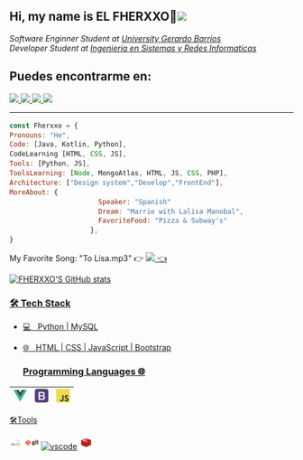 <h2> Hi, my name is EL FHERXXO👋<img src="https://media.giphy.com/media/KI4A9D7lsDuJiNfWt3/giphy.gif" width="50"></h2>
<p><em> Software Enginner Student at <a href="https://ugb.edu.sv/">University Gerardo Barrios </a></br>Developer Student at <a href="https://ugb.edu.sv/ing-en-sistemas-y-redes-informaticas.html">Ingeniería en Sistemas y Redes Informaticas </a>
</em></p>
<h2>Puedes encontrarme en:</h2>

<a class="aling items center" target="_blank" href="https://https://www.twitter.com/Fheid_x_x"><img src="https://img.shields.io/badge/twitter-%231DA1F2.svg?&style=for-the-badge&logo=twitter&logoColor=white" /> 
<a target="_blank" href="https://www.instagram.com/feid_x.x/"><img src="https://img.shields.io/badge/instagram-%23dc2743.svg?&style=for-the-badge&logo=instagram&logoColor=white" /> 
<a target="_blank" href="mailto:ferandre1718.frg@gmail.com?subject=Mensaje%20de%20Github%20aquí"><img src="https://img.shields.io/badge/gmail-%23D14836.svg?&style=for-the-badge&logo=gmail&logoColor=white" /> 
 <a class="aling items center" target="_blank" href="https://www.linkedin.com/in/fernando-gonz%C3%A1lez-05b297232/"><img src="https://img.shields.io/badge/linkedin-%231DA1F2.svg?&style=for-the-badge&logo=linkedin&logoColor=white" />
  

  
---

  ```javascript
const Fherxxo = {
  Pronouns: "He", 
  Code: [Java, Kotlin, Python],
  CodeLearning [HTML, CSS, JS],
  Tools: [Python, JS],
  ToolsLearning: [Node, MongoAtlas, HTML, JS, CSS, PHP],
  Architecture: ["Design system","Develop","FrontEnd"],
  MoreAbout: {
                        Speaker: "Spanish"
                        Dream: "Marrie with Lalisa Manobal",
                        FavoriteFood: "Pizza & Subway's"
                      },
  }
```
  My Favorite Song: "To Lisa.mp3" 👉 <a class="aling items center" target="_blank" href="https://open.spotify.com/album/4d2TBM8CkLdbZ8zihhs87t?si=u9nK-p5TRXibM1TfEEgpyQ"><img src="https://img.shields.io/badge/spotify-%17F800.svg?&style=for-the-badge&logo=spotify&logoColor=white" /> 👈
 
   
   ![FHERXXO'S GitHub stats](https://github-readme-stats.vercel.app/api?username=Fernando1809&show_icons=true&theme=tokyonight)
   <h3>🛠 Tech Stack</h3>



- 💻 &nbsp; Python | MySQL

- 🌐 &nbsp; HTML | CSS | JavaScript | Bootstrap 
   
   ### Programming Languages 🌐

|[<img src="https://raw.githubusercontent.com/github/explore/80688e429a7d4ef2fca1e82350fe8e3517d3494d/topics/vue/vue.png" alt="Vue" width="24">](https://vuejs.org/)  |  [<img src="https://raw.githubusercontent.com/github/explore/80688e429a7d4ef2fca1e82350fe8e3517d3494d/topics/bootstrap/bootstrap.png" alt="Bootstrap" width="24">](https://getbootstrap.com/) |  [<img src="https://raw.githubusercontent.com/github/explore/80688e429a7d4ef2fca1e82350fe8e3517d3494d/topics/javascript/javascript.png" alt="jQuery" width="24">](https://jquery.com/) |
|---|---|---|

   
   
  🛠️Tools 

[<img src="https://raw.githubusercontent.com/github/explore/80688e429a7d4ef2fca1e82350fe8e3517d3494d/topics/mysql/mysql.png" alt="mysql" width="24">](https://www.mysql.com/) [<img src="https://raw.githubusercontent.com/github/explore/80688e429a7d4ef2fca1e82350fe8e3517d3494d/topics/git/git.png" alt="Git" width="24">](https://git-scm.com/) [<img src="https://upload.wikimedia.org/wikipedia/commons/thumb/2/2d/Visual_Studio_Code_1.18_icon.svg/1200px-Visual_Studio_Code_1.18_icon.svg.png" alt="vscode" width="24">](https://vscode.dev/) [<img src="https://raw.githubusercontent.com/github/explore/80688e429a7d4ef2fca1e82350fe8e3517d3494d/topics/redis/redis.png" alt="Redis" width="24">](https://redis.io/)
  

<!--
**Fernando1809/Fernando1809** is a ✨ _special_ ✨ repository because its `README.md` (this file) appears on your GitHub profile.

Here are some ideas to get you started:

- 🔭 I’m currently working on ...
- 🌱 I’m currently learning ...
- 👯 I’m looking to collaborate on ...
- 🤔 I’m looking for help with ...
- 💬 Ask me about ...
- 📫 How to reach me: ...
- 😄 Pronouns: ...
- ⚡ Fun fact: ...
-->
